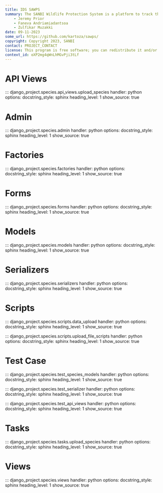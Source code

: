 ```yaml
---
title: IDS SAWPS
summary: The SANBI Wildlife Protection System is a platform to track the population levels of endangered wildlife.
    - Jeremy Prior
    - Faneva Andriamiadantsoa
    - Zulfikar Muzakki
date: 09-11-2023
some_url: https://github.com/kartoza/sawps/
copyright: Copyright 2023, SANBI
contact: PROJECT_CONTACT
license: This program is free software; you can redistribute it and/or modify it under the terms of the GNU Affero General Public License as published by the Free Software Foundation; either version 3 of the License, or (at your option) any later version.
context_id: oXP2mg4qWnLhMGvPji3tLf
---
```


# API Views 

::: django_project.species.api_views.upload_species
    handler: python
    options:
        docstring_style: sphinx
        heading_level: 1
        show_source: true

# Admin

::: django_project.species.admin
    handler: python
    options:
        docstring_style: sphinx
        heading_level: 1
        show_source: true


# Factories

::: django_project.species.factories
    handler: python
    options:
        docstring_style: sphinx
        heading_level: 1
        show_source: true


# Forms

::: django_project.species.forms
    handler: python
    options:
        docstring_style: sphinx
        heading_level: 1
        show_source: true


# Models

::: django_project.species.models
    handler: python
    options:
        docstring_style: sphinx
        heading_level: 1
        show_source: true


# Serializers

::: django_project.species.serializers
    handler: python
    options:
        docstring_style: sphinx
        heading_level: 1
        show_source: true


# Scripts 

::: django_project.species.scripts.data_upload
    handler: python
    options:
        docstring_style: sphinx
        heading_level: 1
        show_source: true


::: django_project.species.scripts.upload_file_scripts
    handler: python
    options:
        docstring_style: sphinx
        heading_level: 1
        show_source: true


# Test Case

::: django_project.species.test_species_models
    handler: python
    options:
        docstring_style: sphinx
        heading_level: 1
        show_source: true


::: django_project.species.test_serializer
    handler: python
    options:
        docstring_style: sphinx
        heading_level: 1
        show_source: true


::: django_project.species.test_api_views
    handler: python
    options:
        docstring_style: sphinx
        heading_level: 1
        show_source: true


# Tasks

::: django_project.species.tasks.upload_species
    handler: python
    options:
        docstring_style: sphinx
        heading_level: 1
        show_source: true


# Views

::: django_project.species.views
    handler: python
    options:
        docstring_style: sphinx
        heading_level: 1
        show_source: true
